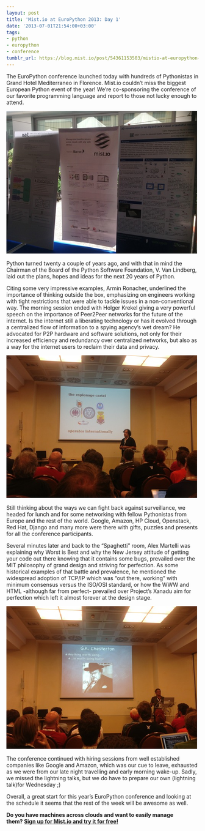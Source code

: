 ```yaml
---
layout: post
title: 'Mist.io at EuroPython 2013: Day 1'
date: '2013-07-01T21:54:00+03:00'
tags:
- python
- europython
- conference
tumblr_url: https://blog.mist.io/post/54361153503/mistio-at-europython-2013-day-1
---
```

The EuroPython conference launched today with hundreds of Pythonistas in Grand Hotel Mediterraneo in Florence. Mist.io couldn’t miss the biggest European Python event of the year! We’re co-sponsoring the conference of our favorite programming language and report to those not lucky enough to attend.

![image](/assets/tumblr-images/tumblr_inline_mp9t74E2kx1rgqrs8.jpg)

Python turned twenty a couple of years ago, and with that in mind the Chairman of the Board of the Python Software Foundation, V. Van Lindberg, laid out the plans, hopes and ideas for the next 20 years of Python.

Citing some very impressive examples, Armin Ronacher, underlined the importance of thinking outside the box, emphasizing on engineers working with tight restrictions that were able to tackle issues in a non-conventional way. The morning session ended with Holger Krekel giving a very powerful speech on the importance of Peer2Peer networks for the future of the internet. Is the internet still a liberating technology or has it evolved through a centralized flow of information to a spying agency’s wet dream? He advocated for P2P hardware and software solutions, not only for their increased efficiency and redundancy over centralized networks, but also as a way for the internet users to reclaim their data and privacy.

![image](/assets/tumblr-images/tumblr_inline_mp9t2zxrE71rgqrs8.jpg)

Still thinking about the ways we can fight back against surveillance, we headed for lunch and for some networking with fellow Pythonistas from Europe and the rest of the world. Google, Amazon, HP Cloud, Openstack, Red Hat, Django and many more were there with gifts, puzzles and presents for all the conference participants.

Several minutes later and back to the “Spaghetti” room, Alex Martelli was explaining why Worst is Best and why the New Jersey attitude of getting your code out there knowing that it contains some bugs, prevailed over the MIT philosophy of grand design and striving for perfection. As some historical examples of that battle and prevalence, he mentioned the widespread adoption of TCP/IP which was “out there, working” with minimum consensus versus the ISO/OSI standard, or how the WWW and HTML -although far from perfect- prevailed over Project’s Xanadu aim for perfection which left it almost forever at the design stage.

![image](/assets/tumblr-images/tumblr_inline_mp9t4zw9G61rgqrs8.jpg)

The conference continued with hiring sessions from well established companies like Google and Amazon, which was our cue to leave, exhausted as we were from our late night travelling and early morning wake-up. Sadly, we missed the lightning talks, but we do have to prepare our own (lightning talk)for Wednesday ;)

Overall, a great start for this year’s EuroPython conference and looking at the schedule it seems that the rest of the week will be awesome as well.

**Do you have machines across clouds and want to easily manage them?&nbsp;[Sign up for Mist.io and try it for free!](https://mist.io)**


